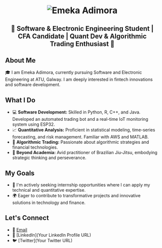 <h1 align="center">
  <img src="YOUR_IMAGE_LINK" alt="Emeka Adimora" />
</h1>

<h2 align="center">🚀 Software & Electronic Engineering Student | CFA Candidate | Quant Dev & Algorithmic Trading Enthusiast 🚀</h2>

## About Me
🎓 I am Emeka Adimora, currently pursuing Software and Electronic Engineering at ATU, Galway. I am deeply interested in fintech innovations and software development.

## What I Do
- 💻 **Software Development:** Skilled in Python, R, C++, and Java. Developed an automated trading bot and a real-time IoT monitoring system using ESP32.
- 📈 **Quantitative Analysis:** Proficient in statistical modeling, time-series forecasting, and risk management. Familiar with AWS and MATLAB.
- 🤖 **Algorithmic Trading:** Passionate about algorithmic strategies and financial technologies.
- 🥋 **Beyond Academia:** Avid practitioner of Brazilian Jiu-Jitsu, embodying strategic thinking and perseverance.

## My Goals
- 🌟 I'm actively seeking internship opportunities where I can apply my technical and quantitative expertise.
- 🌍 Eager to contribute to transformative projects and innovative solutions in technology and finance.

## Let's Connect
- 📧 [Email](mailto:your.email@example.com)
- 🔗 [LinkedIn](Your LinkedIn Profile URL)
- 🐦 [Twitter](Your Twitter URL)



